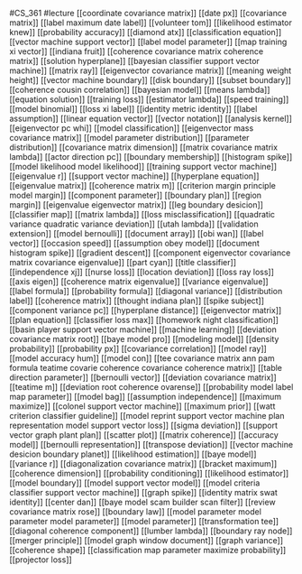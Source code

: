 #CS_361
#lecture
[[coordinate covariance matrix]]
[[date px]]
[[covariance matrix]]
[[label maximum date label]]
[[volunteer tom]]
[[likelihood estimator knew]]
[[probability accuracy]]
[[diamond atx]]
[[classification equation]]
[[vector machine support vector]]
[[label model parameter]]
[[map training xi vector]]
[[indiana fruit]]
[[coherence covariance matrix coherence matrix]]
[[solution hyperplane]]
[[bayesian classifier support vector machine]]
[[matrix ray]]
[[eigenvector covariance matrix]]
[[meaning weight height]]
[[vector machine boundary]]
[[disk boundary]]
[[subset boundary]]
[[coherence cousin correlation]]
[[bayesian model]]
[[means lambda]]
[[equation solution]]
[[training loss]]
[[estimator lambda]]
[[speed training]]
[[model binomial]]
[[loss xi label]]
[[identity metric identity]]
[[label assumption]]
[[linear equation vector]]
[[vector notation]]
[[analysis kernel]]
[[eigenvector pc whi]]
[[model classification]]
[[eigenvector mass covariance matrix]]
[[model parameter distribution]]
[[parameter distribution]]
[[covariance matrix dimension]]
[[matrix covariance matrix lambda]]
[[actor direction pc]]
[[boundary membership]]
[[histogram spike]]
[[model likelihood model likelihood]]
[[training support vector machine]]
[[eigenvalue r]]
[[support vector machine]]
[[hyperplane equation]]
[[eigenvalue matrix]]
[[coherence matrix m]]
[[criterion margin principle model margin]]
[[component parameter]]
[[boundary plan]]
[[region margin]]
[[eigenvalue eigenvector matrix]]
[[leg boundary desicion]]
[[classifier map]]
[[matrix lambda]]
[[loss misclassification]]
[[quadratic variance quadratic variance deviation]]
[[utah lambda]]
[[validation extension]]
[[model bernoulli]]
[[document array]]
[[obi wan]]
[[label vector]]
[[occasion speed]]
[[assumption obey model]]
[[document histogram spike]]
[[gradient descent]]
[[component eigenvector covariance matrix covariance eigenvalue]]
[[part cyan]]
[[title classifier]]
[[independence xj]]
[[nurse loss]]
[[location deviation]]
[[loss ray loss]]
[[axis eigen]]
[[coherence matrix eigenvalue]]
[[variance eigenvalue]]
[[label formula]]
[[probability formula]]
[[diagonal variance]]
[[distribution label]]
[[coherence matrix]]
[[thought indiana plan]]
[[spike subject]]
[[component variance pc]]
[[hyperplane distance]]
[[eigenvector matrix]]
[[plan equation]]
[[classifier loss max]]
[[homework night classification]]
[[basin player support vector machine]]
[[machine learning]]
[[deviation covariance matrix root]]
[[baye model pro]]
[[modeling model]]
[[density probability]]
[[probability px]]
[[covariance correlation]]
[[model ray]]
[[model accuracy hum]]
[[model con]]
[[tee covariance matrix ann pam formula teatime covarie coherence covariance coherence matrix]]
[[table direction parameter]]
[[bernoulli vector]]
[[deviation covariance matrix]]
[[teatime m]]
[[deviation root coherence ovarense]]
[[probability model label map parameter]]
[[model bag]]
[[assumption independence]]
[[maximum maximize]]
[[colonel support vector machine]]
[[maximum prior]]
[[watt criterion classifier guideline]]
[[model reprint support vector machine plan representation model support vector loss]]
[[sigma deviation]]
[[support vector graph plant plan]]
[[scatter plot]]
[[matrix coherence]]
[[accuracy model]]
[[bernoulli representation]]
[[transpose deviation]]
[[vector machine desicion boundary planet]]
[[likelihood estimation]]
[[baye model]]
[[variance r]]
[[diagonalization covariance matrix]]
[[bracket maximum]]
[[coherence dimension]]
[[probability conditioning]]
[[likelihood estimator]]
[[model boundary]]
[[model support vector model]]
[[model criteria classifier support vector machine]]
[[graph spike]]
[[identity matrix swat identity]]
[[center dan]]
[[baye model scam builder scan filter]]
[[review covariance matrix rose]]
[[boundary law]]
[[model parameter model parameter model parameter]]
[[model parameter]]
[[transformation tee]]
[[diagonal coherence component]]
[[lumber lambda]]
[[boundary ray node]]
[[merger principle]]
[[model graph window document]]
[[graph variance]]
[[coherence shape]]
[[classification map parameter maximize probability]]
[[projector loss]]
